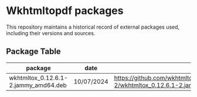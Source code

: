 # Wkhtmltopdf packages

This repository maintains a historical record of external packages used, including their versions and sources.

## Package Table

| package                              | date       | source                                                                                                     |
|--------------------------------------|------------|------------------------------------------------------------------------------------------------------------|
| wkhtmltox_0.12.6.1-2.jammy_amd64.deb | 10/07/2024 | https://github.com/wkhtmltopdf/packaging/releases/download/0.12.6.1-2/wkhtmltox_0.12.6.1-2.jammy_amd64.deb |
